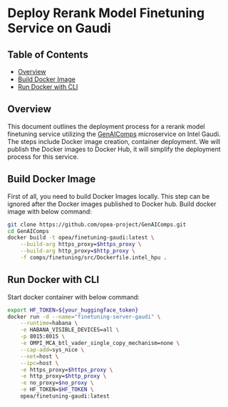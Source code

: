 # Deploy Rerank Model Finetuning Service on Gaudi

## Table of Contents

- [Overview](#overview)
- [Build Docker Image](#build-docker-image)
- [Run Docker with CLI](#run-docker-with-cli)

## Overview

This document outlines the deployment process for a rerank model finetuning service utilizing the [GenAIComps](https://github.com/opea-project/GenAIComps.git) microservice on Intel Gaudi. The steps include Docker image creation, container deployment. We will publish the Docker images to Docker Hub, it will simplify the deployment process for this service.

## Build Docker Image

First of all, you need to build Docker Images locally. This step can be ignored after the Docker images published to Docker hub. Build docker image with below command:

```bash
git clone https://github.com/opea-project/GenAIComps.git
cd GenAIComps
docker build -t opea/finetuning-gaudi:latest \
    --build-arg https_proxy=$https_proxy \
    --build-arg http_proxy=$http_proxy \
    -f comps/finetuning/src/Dockerfile.intel_hpu .
```

## Run Docker with CLI

Start docker container with below command:

```bash
export HF_TOKEN=${your_huggingface_token}
docker run -d --name="finetuning-server-gaudi" \
    --runtime=habana \
    -e HABANA_VISIBLE_DEVICES=all \
    -p 8015:8015 \
    -e OMPI_MCA_btl_vader_single_copy_mechanism=none \
    --cap-add=sys_nice \
    --net=host \
    --ipc=host \
    -e https_proxy=$https_proxy \
    -e http_proxy=$http_proxy \
    -e no_proxy=$no_proxy \
    -e HF_TOKEN=$HF_TOKEN \
    opea/finetuning-gaudi:latest
```
